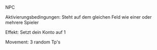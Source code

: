 NPC

Aktivierungsbedingungen: Steht auf dem gleichen Feld wie einer oder mehrere Spieler 

Effekt: Setzt dein Konto auf 1

Movement: 3 random Tp's